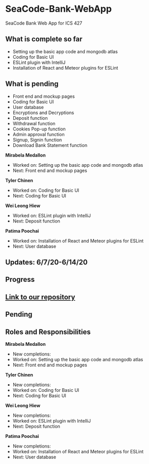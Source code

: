 # SeaCode-Bank-WebApp
SeaCode Bank Web App for ICS 427

## What is complete so far
- Setting up the basic app code and mongodb atlas
- Coding for Basic UI
- ESLint plugin with IntelliJ
- Installation of React and Meteor plugins for ESLint

## What is pending
- Front end and mockup pages
- Coding for Basic UI
- User database
- Encryptions and Decryptions
- Deposit function
- Withdrawal function
- Cookies Pop-up function
- Admin approval function
- Signup, Signin function
- Download Bank Statement function

**Mirabela Medallon**
- Worked on: Setting up the basic app code and mongodb atlas
- Next: Front end and mockup pages

**Tyler Chinen**
- Worked on: Coding for Basic UI
- Next: Coding for Basic UI

**Wei Leong Hiew**
- Worked on: ESLint plugin with IntelliJ
- Next: Deposit function

**Patima Poochai**
- Worked on: Installation of React and Meteor plugins for ESLint
- Next: User database

## Updates: 6/7/20-6/14/20
## Progress


## [Link to our repository](https://github.com/tylerchinen/SeaCode-Bank-WebApp)

## Pending

## Roles and Responsibilities
**Mirabela Medallon**
- New completions: 
- Worked on: Setting up the basic app code and mongodb atlas
- Next: Front end and mockup pages

**Tyler Chinen**
- New completions: 
- Worked on: Coding for Basic UI
- Next: Coding for Basic UI

**Wei Leong Hiew**
- New completions: 
- Worked on: ESLint plugin with IntelliJ
- Next: Deposit function

**Patima Poochai**
- New completions: 
- Worked on: Installation of React and Meteor plugins for ESLint
- Next: User database
